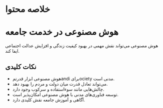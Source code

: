 # خلاصه محتوا

# هوش مصنوعی در خدمت جامعه

هوش مصنوعی می‌تواند نقش مهمی در بهبود کیفیت زندگی و افزایش عدالت اجتماعی ایفا کند.

## نکات کلیدی
- هوش مصنوعی ابزار قدرتمandi برایociety مدنی است.
- می‌تواند تعادل قدرت میان دولت و مردم را بهبود دهد.
- چالش‌هایی مانند سوءاستفاده و سرکوب وجود دارد.
- توسعه فناوری‌های مدنی با هوش مصنوعی امکان‌پذیر است.
- آگاهی و آموزش جامعه نقش کلیدی دارد.